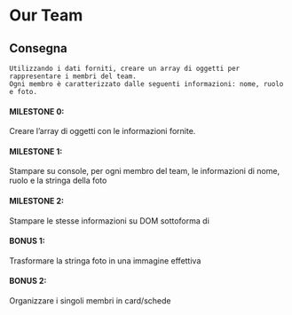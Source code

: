 # Our Team
## Consegna
    Utilizzando i dati forniti, creare un array di oggetti per rappresentare i membri del team.
    Ogni membro è caratterizzato dalle seguenti informazioni: nome, ruolo e foto.
#### MILESTONE 0:
Creare l’array di oggetti con le informazioni fornite.

#### MILESTONE 1:
Stampare su console, per ogni membro del team, le informazioni di nome, ruolo e la stringa della foto

#### MILESTONE 2:
Stampare le stesse informazioni su DOM sottoforma di 

#### BONUS 1:
Trasformare la stringa foto in una immagine effettiva

#### BONUS 2:
Organizzare i singoli membri in card/schede